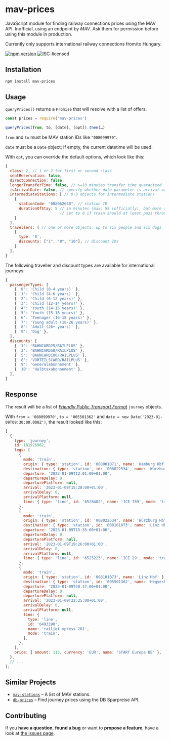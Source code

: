 # mav-prices

JavaScript module for finding railway connections prices using the MAV API. Inofficial, using an endpoint by _MAV_. Ask them for permission before using this module in production.

Currently only supports international railway connections from/to Hungary.

[![npm version](https://img.shields.io/npm/v/mav-prices.svg)](https://www.npmjs.com/package/mav-prices)
![ISC-licensed](https://img.shields.io/github/license/martinlangbecker/mav-prices.svg)

## Installation

```bash
npm install mav-prices
```

## Usage

`queryPrices()` returns a `Promise` that will resolve with a list of offers.

```javascript
const prices = require('mav-prices')

queryPrices(from, to, [date], [opt]).then(…)
```

`from` and `to` must be MAV station IDs like `"008099970"`.

`date` must be a `Date` object; if empty, the current datetime will be used.

With `opt`, you can override the default options, which look like this:

```js
{
  class: 2, // 1 or 2 for first or second class
  seatReservation: false,
  directConnection: false,
  longerTransferTime: false, // >=10 minutes transfer time guaranteed
  isArrivalDate: false, // specify whether date parameter is arrival or departure date (default: departure)
  intermediateStations: [ // 0-3 objects for intermediate stations
    {
      stationCode: "008062648", // station ID
      durationOfStay: 5 // in minutes (max: 59 (officially), but more seems to work as well);
                        // set to 0 if train should at least pass through station
    }
  ],
  travellers: [ // one or more objects; up to six people and six dogs
    {
      type: '8',
      discounts: ["1", "8", "10"], // discount IDs
    }
  ],
}
```

The following traveller and discount types are available for international journeys:

```js
{
  passengerTypes: [
    { '0': 'Child (0-4 years)' },
    { '1': 'Child (4-6 years)' },
    { '2': 'Child (6-12 years)' },
    { '3': 'Child (12-14 years)' },
    { '4': 'Youth (14-15 years)' },
    { '5': 'Youth (15-16 years)' },
    { '6': 'Teenager (16-18 years)' },
    { '7': 'Young adult (18-26 years)' },
    { '8': 'Adult (26+ years)' },
    { '9': 'Dog' },
  ],
  discounts: [
    { '1': 'BAHNCARD25/RAILPLUS' },
    { '3': 'BAHNCARD50/RAILPLUS' },
    { '5': 'BAHNCARD100/RAILPLUS' },
    { '8': 'VORTEILSCARD/RAILPLUS' },
    { '9': 'Generalabonnement' },
    { '10': 'Halbtaxabonnement' },
  ],
}
```

## Response

The result will be a list of [_Friendly Public Transport Format_](https://github.com/public-transport/friendly-public-transport-format) `journey` objects.

With `from = '008099970'`, `to = '005501362'` and `date = new Date('2023-01-09T09:30:00.000Z')`, the result looked like this:

```js
[
  {
    type: 'journey',
    id: 181926962,
    legs: [
      {
        mode: 'train',
        origin: { type: 'station', id: '008001071', name: 'Hamburg Hbf' },
        destination: { type: 'station', id: '008022534', name: 'Würzburg Hbf' },
        departure: '2023-01-09T12:01:00+01:00',
        departureDelay: 0,
        departurePlatform: null,
        arrival: '2023-01-09T15:28:00+01:00',
        arrivalDelay: 0,
        arrivalPlatform: null,
        line: { type: 'line', id: '6528402', name: 'ICE 789', mode: 'train' },
      },
      {
        mode: 'train',
        origin: { type: 'station', id: '008022534', name: 'Würzburg Hbf' },
        destination: { type: 'station', id: '008101073', name: 'Linz Hbf' },
        departure: '2023-01-09T15:35:00+01:00',
        departureDelay: 0,
        departurePlatform: null,
        arrival: '2023-01-09T19:26:00+01:00',
        arrivalDelay: 0,
        arrivalPlatform: null,
        line: { type: 'line', id: '6525223', name: 'ICE 29', mode: 'train' },
      },
      {
        mode: 'train',
        origin: { type: 'station', id: '008101073', name: 'Linz Hbf' },
        destination: { type: 'station', id: '005501362', name: 'Hegyeshalom' },
        departure: '2023-01-09T20:17:00+01:00',
        departureDelay: 0,
        departurePlatform: null,
        arrival: '2023-01-09T22:25:00+01:00',
        arrivalDelay: 0,
        arrivalPlatform: null,
        line: {
          type: 'line',
          id: '6493390',
          name: 'railjet xpress 261',
          mode: 'train',
        },
      },
    ],
    price: { amount: 115, currency: 'EUR', name: 'START Europa DE' },
  },
  // ...
];
```

## Similar Projects

- [`mav-stations`](https://github.com/martinlangbecker/mav-stations#mav-stations) – A list of MAV stations.
- [`db-prices`](https://github.com/juliuste/db-prices#db-prices) – Find journey prices using the DB Sparpreise API.

## Contributing

If you **have a question**, **found a bug** or want to **propose a feature**, have a look at [the issues page](https://github.com/martinlangbecker/mav-prices/issues).
